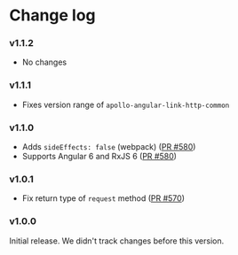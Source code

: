# Change log

### v1.1.2

- No changes

### v1.1.1

* Fixes version range of `apollo-angular-link-http-common`

### v1.1.0

* Adds `sideEffects: false` (webpack) ([PR #580](https://github.com/apollographql/apollo-angular/pull/580))
* Supports Angular 6 and RxJS 6 ([PR #580](https://github.com/apollographql/apollo-angular/pull/580))

### v1.0.1

* Fix return type of `request` method ([PR #570](https://github.com/apollographql/apollo-angular/pull/570))

### v1.0.0

Initial release. We didn't track changes before this version.
